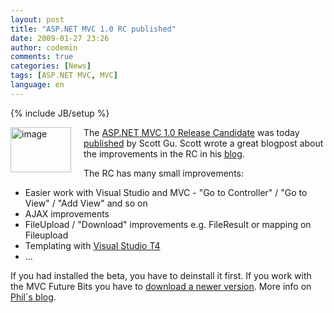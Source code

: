 ```yaml
---
layout: post
title: "ASP.NET MVC 1.0 RC published"
date: 2009-01-27 23:26
author: codemin
comments: true
categories: [News]
tags: [ASP.NET MVC, MVC]
language: en
---
```

{% include JB/setup %}
<p><a href="{{BASE_PATH}}/assets/wp-images-en/image39.png"><img style="border-top-width: 0px; border-left-width: 0px; border-bottom-width: 0px; margin: 0px 20px 0px 0px; border-right-width: 0px" height="72" alt="image" src="{{BASE_PATH}}/assets/wp-images-en/image-thumb43.png" width="97" align="left" border="0" /></a>The <a href="http://www.asp.net/mvc">ASP.NET MVC 1.0 Release Candidate</a> was today <a href="http://go.microsoft.com/fwlink/?LinkID=141184&amp;clcid=0x409">published</a> by Scott Gu. Scott wrote a great blogpost about the improvements in the RC in his <a href="http://weblogs.asp.net/scottgu/archive/2009/01/27/asp-net-mvc-1-0-release-candidate-now-available.aspx">blog</a>. </p> 
<!--more-->
  <p>The RC has many small improvements:</p>  <ul>   <li>Easier work with Visual Studio and MVC - &quot;Go to Controller&quot; / &quot;Go to View&quot; / &quot;Add View&quot; and so on </li>    <li>AJAX improvements </li>    <li>FileUpload / &quot;Download&quot; improvements e.g. FileResult or mapping on Fileupload </li>    <li>Templating with <a href="http://www.hanselman.com/blog/T4TextTemplateTransformationToolkitCodeGenerationBestKeptVisualStudioSecret.aspx">Visual Studio T4</a> </li>    <li>... </li> </ul>  <p>If you had installed the beta, you have to deinstall it first. If you work with the MVC Future Bits you have to <a href="http://www.codeplex.com/aspnet/Release/ProjectReleases.aspx?ReleaseId=22359">download a newer version</a>. More info on <a href="http://haacked.com/archive/2009/01/27/aspnetmvc-release-candidate.aspx">Phil&#180;s blog</a>.</p>
